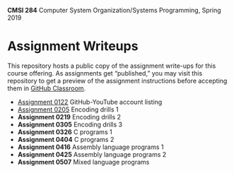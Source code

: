 **CMSI 284** Computer System Organization/Systems Programming, Spring 2019

# Assignment Writeups
This repository hosts a public copy of the assignment write-ups for this course offering. As assignments get “published,” you may visit this repository to get a preview of the assignment instructions before accepting them in [GitHub Classroom](https://classroom.github.com).

- [Assignment 0122](https://dondi.lmu.build/spring2019/cmsi284/cmsi284-spring2019-hw0122.pdf) GitHub-YouTube account listing
- [Assignment 0205](./encoding1.md) Encoding drills 1
- **Assignment 0219** Encoding drills 2
- **Assignment 0305** Encoding drills 3
- **Assignment 0326** C programs 1
- **Assignment 0404** C programs 2
- **Assignment 0416** Assembly language programs 1
- **Assignment 0425** Assembly language programs 2
- **Assignment 0507** Mixed language programs
